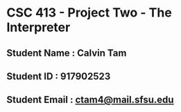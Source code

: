 # CSC 413 - Project Two - The Interpreter

## Student Name  : Calvin Tam

## Student ID    : 917902523

## Student Email : ctam4@mail.sfsu.edu

